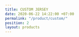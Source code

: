 ```yaml
---
title: CUSTOM JERSEY
date: 2020-06-22 14:22:00 +07:00
permalink: "/product/custom/"
position: 2
layout: products
---
```


